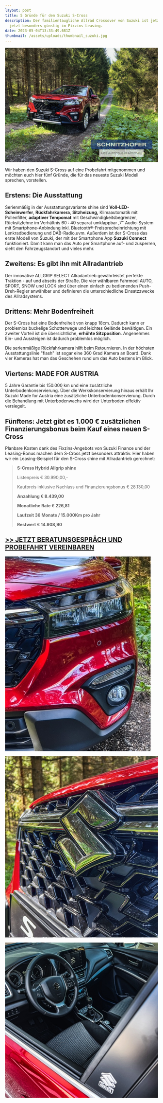 ```yaml
---
layout: post
title: 5 Gründe für den Suzuki S-Cross
description: Der familientaugliche Allrad Crossover von Suzuki ist jetzt ist
  jetzt besonders günstig im Fixzins Leasing.
date: 2023-05-04T13:33:49.681Z
thumbnail: /assets/uploads/thumbnail_suzuki.jpg
---
```

![Suzuki S-Cross Abtenau Schnitzhofer Allrad Allgrip](/assets/uploads/4cca8ab3-1feb-40d0-947f-ab4a0c51f59a.jpg "Unser Fotomodell vom S-Cross: Sofort verfügbar als Ausstellungsauto in energetic red pearl metallic in der Ausstattungslinie shine mit Allradantrieb und 129 PS.")

Wir haben den Suzuki S-Cross auf eine Probefahrt mitgenommen und möchten euch hier fünf Gründe, die für das neueste Suzuki Modell sprechen, vorstellen.

## **Erstens: Die Ausstattung**

Serienmäßig in der Ausstattungsvariante shine sind **Voll-LED-Scheinwerfer**, **Rückfahrkamera**, **Sitzheizung,** Klimaautomatik mit Pollenfilter, **adaptiver Tempomat** mit Geschwindigkeitsbegrenzer, Rücksitzlehne im Verhältnis 60 : 40 separat umklappbar ,7" Audio-System mit Smartphone-Anbindung inkl. Bluetooth®-Freisprecheinrichtung mit Lenkradbedienung und DAB-Radio,uvm. Außerdem ist der S-Cross das erste Modell von Suzuki, der mit der Smartphone App **Suzuki Connect** funktioniert. Damit kann man das Auto per Smartphone auf- und zusperren, sieht den Fahrzeugstandort und vieles mehr.

## **Zweitens: Es gibt ihn mit Allradantrieb**

Der innovative ALLGRIP SELECT Allradantrieb gewährleistet perfekte Traktion - auf und abseits der Straße. Die vier wählbaren Fahrmodi AUTO, SPORT, SNOW und LOCK sind über einen einfach zu bedienenden Push-Dreh-Regler anwählbar und definieren die unterschiedliche Einsatzzwecke des Allradsystems.

## **Drittens: Mehr Bodenfreiheit**

Der S-Cross hat eine Bodenfreiheit  von knapp 18cm. Dadurch kann er problemlos buckelige Schotterwege und leichtes Gelände bewältigen. Ein zweiter Vorteil ist die übersichtliche, **erhöhte Sitzposition**. Angenehmes Ein- und Aussteigen ist dadurch problemlos möglich. 

Die serienmäßige Rückfahrkamera hilft beim Retournieren. In der höchsten Ausstattungslinie "flash" ist sogar eine 360 Grad Kamera an Board. Dank vier Kameras hat man das Geschehen rund um das Auto bestens im Blick.

## **Viertens: MADE FOR AUSTRIA**

5 Jahre Garantie bis 150.000 km und eine zusätzliche Unterbodenkonservierung. Über die Werkskonservierung hinaus erhält Ihr Suzuki Made for Austria eine zusätzliche Unterbodenkonservierung. Durch die Behandlung mit Unterbodenwachs wird der Unterboden effektiv versiegelt.

## **Fünftens: Jetzt gibt es 1.000 € zusätzlichen Finanzierungsbonus beim Kauf eines neuen S-Cross**

Planbare Kosten dank des Fixzins-Angebots von Suzuki Finance und der Leasing-Bonus machen dern S-Cross jetzt besonders attraktiv. Hier haben wir ein Leasing-Beispiel für den S-Cross shine mit Allradantrieb gerechnet:

> **S-Cross Hybrid Allgrip shine**
>
> Listenpreis € 30.990,00,-
>
> Kaufpreis inklusive Nachlass und Finanzierungsbonus € 28.130,00
>
> **Anzahlung € 8.439,00**
>
> **Monatliche Rate € 226,81**
>
> **Laufzeit 36 Monate / 15.000Km pro Jahr**
>
> **Restwert € 14.908,90**
>
>

## [\>> JETZT BERATUNSGESPRÄCH UND PROBEFAHRT VEREINBAREN](mailto:fp@schnitzhofer.at?subject=Anfrage%via%schnitzhofer.at:%Probefahrt%Suzuki%S-Cross)



![](/assets/uploads/img_2597.jpg)

![](/assets/uploads/img_2592.jpg)

![](/assets/uploads/img_2616.jpg)